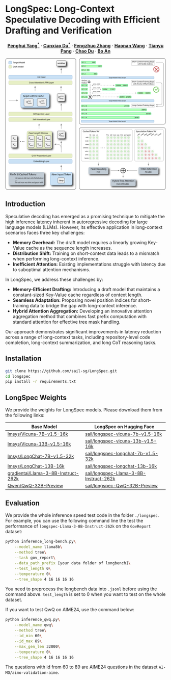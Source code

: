 # LongSpec: Long-Context Speculative Decoding with Efficient Drafting and Verification

<p align="center">
  <a href="https://phyang.top/"><strong>Penghui Yang<sup>*</sup></strong></a>
  ·
  <a href="#"><strong>Cunxiao Du<sup>*</sup></strong></a>
  ·
  <a href="#"><strong>Fengzhuo Zhang</strong></a>
  ·
  <a href="#"><strong>Haonan Wang</strong></a>
  ·
  <a href="#"><strong>Tianyu Pang</strong></a>
  ·
  <a href="#"><strong>Chao Du</strong></a>
  ·
  <a href="#"><strong>Bo An</strong></a>
</p>

<div align=center><img src='./static/images/1.png' width=600></div>

## Introduction

Speculative decoding has emerged as a promising technique to mitigate the high inference latency inherent in autoregressive decoding for large language models (LLMs). However, its effective application in long-context scenarios faces three key challenges:
- **Memory Overhead:** The draft model requires a linearly growing Key-Value cache as the sequence length increases.
- **Distribution Shift:** Training on short-context data leads to a mismatch when performing long-context inference.
- **Inefficient Attention:** Existing implementations struggle with latency due to suboptimal attention mechanisms.

In LongSpec, we address these challenges by:
- **Memory-Efficient Drafting:** Introducing a draft model that maintains a constant-sized Key-Value cache regardless of context length.
- **Seamless Adaptation:** Proposing novel position indices for short-training data to bridge the gap with long-context inference.
- **Hybrid Attention Aggregation:** Developing an innovative attention aggregation method that combines fast prefix computation with standard attention for effective tree mask handling.

Our approach demonstrates significant improvements in latency reduction across a range of long-context tasks, including repository-level code completion, long-context summarization, and long CoT reasoning tasks.


## Installation

```bash
git clone https://github.com/sail-sg/LongSpec.git
cd longspec
pip install -r requirements.txt
```

## LongSpec Weights

We provide the weights for LongSpec models. Please download them from the following links:

| Base Model | LongSpec on Hugging Face |
|------------|--------------------------|
| [lmsys/Vicuna-7B-v1.5-16k](https://huggingface.co/lmsys/vicuna-7b-v1.5-16k) | [sail/longspec-vicuna-7b-v1.5-16k](https://huggingface.co/sail/longspec-vicuna-7b-v1.5-16k) |
| [lmsys/Vicuna-13B-v1.5-16k](https://huggingface.co/lmsys/vicuna-13b-v1.5-16k) | [sail/longspec-vicuna-13b-v1.5-16k](https://huggingface.co/sail/longspec-vicuna-13b-v1.5-16k) |
| [lmsys/LongChat-7B-v1.5-32k](https://huggingface.co/lmsys/longchat-7b-v1.5-32k) | [sail/longspec-longchat-7b-v1.5-32k](https://huggingface.co/sail/longspec-longchat-7b-v1.5-32k) |
| [lmsys/LongChat-13B-16k](https://huggingface.co/lmsys/longchat-13b-16k) | [sail/longspec-longchat-13b-16k](https://huggingface.co/sail/longspec-longchat-13b-16k) |
| [gradientai/Llama-3-8B-Instruct-262k](https://huggingface.co/gradientai/Llama-3-8B-Instruct-262k) | [sail/longspec-Llama-3-8B-Instruct-262k](https://huggingface.co/sail/longspec-Llama-3-8B-Instruct-262k) |
| [Qwen/QwQ-32B-Preview](https://huggingface.co/Qwen/QwQ-32B-Preview) | [sail/longspec-QwQ-32B-Preview](https://huggingface.co/sail/longspec-QwQ-32B-Preview) |

## Evaluation

We provide the whole inference speed test code in the folder `./longspec`. For example, you can use the following command line the test the performance of `longspec-Llama-3-8B-Instruct-262k` on the `GovReport` dataset:

```bash
python inference_long-bench.py\
    --model_name llama8b\
    --method tree\
    --task gov_report\
    --data_path_prefix [your data folder of longbench]\
    --test_length 0\
    --temperature 0\
    --tree_shape 4 16 16 16 16
```

You need to preprocess the longbench data into `.jsonl` before using the command above. `test_length` is set to 0 when you want to test on the whole dataset.

If you want to test QwQ on AIME24, use the command below:

```bash
python inference_qwq.py\
    --model_name qwq\
    --method tree\
    --id_min 60\
    --id_max 89\
    --max_gen_len 32000\
    --temperature 0\
    --tree_shape 4 16 16 16 16
```

The questions with id from 60 to 89 are AIME24 questions in the dataset `AI-MO/aimo-validation-aime`.
